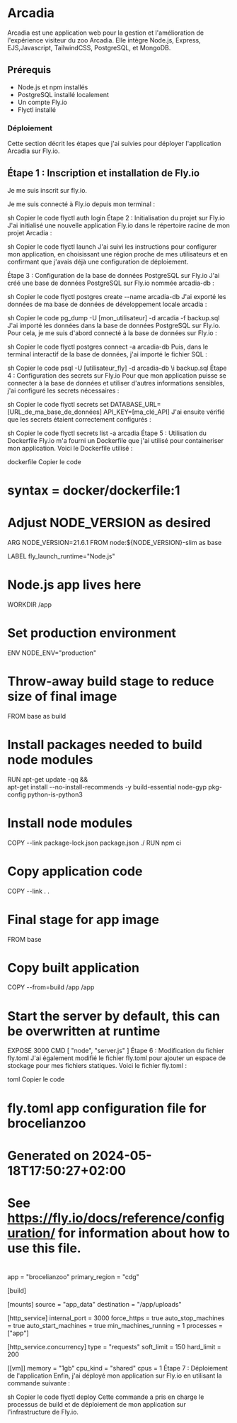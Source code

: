 # Arcadia
Arcadia est une application web pour la gestion et l'amélioration de l'expérience visiteur du zoo Arcadia. Elle intègre Node.js, Express, EJS,Javascript, TailwindCSS, PostgreSQL, et MongoDB.

## Prérequis

- Node.js et npm installés
- PostgreSQL installé localement
- Un compte Fly.io
- Flyctl installé

### Déploiement

Cette section décrit les étapes que j'ai suivies pour déployer l'application Arcadia sur Fly.io.

## Étape 1 : Inscription et installation de Fly.io

Je me suis inscrit sur fly.io.

Je me suis connecté à Fly.io depuis mon terminal :

sh
Copier le code
flyctl auth login
Étape 2 : Initialisation du projet sur Fly.io
J'ai initialisé une nouvelle application Fly.io dans le répertoire racine de mon projet Arcadia :

sh
Copier le code
flyctl launch
J'ai suivi les instructions pour configurer mon application, en choisissant une région proche de mes utilisateurs et en confirmant que j'avais déjà une configuration de déploiement.

Étape 3 : Configuration de la base de données PostgreSQL sur Fly.io
J'ai créé une base de données PostgreSQL sur Fly.io nommée arcadia-db :

sh
Copier le code
flyctl postgres create --name arcadia-db
J'ai exporté les données de ma base de données de développement locale arcadia :

sh
Copier le code
pg_dump -U [mon_utilisateur] -d arcadia -f backup.sql
J'ai importé les données dans la base de données PostgreSQL sur Fly.io. Pour cela, je me suis d'abord connecté à la base de données sur Fly.io :

sh
Copier le code
flyctl postgres connect -a arcadia-db
Puis, dans le terminal interactif de la base de données, j'ai importé le fichier SQL :

sh
Copier le code
psql -U [utilisateur_fly] -d arcadia-db
\i backup.sql
Étape 4 : Configuration des secrets sur Fly.io
Pour que mon application puisse se connecter à la base de données et utiliser d'autres informations sensibles, j'ai configuré les secrets nécessaires :

sh
Copier le code
flyctl secrets set DATABASE_URL=[URL_de_ma_base_de_données] API_KEY=[ma_clé_API]
J'ai ensuite vérifié que les secrets étaient correctement configurés :

sh
Copier le code
flyctl secrets list -a arcadia
Étape 5 : Utilisation du Dockerfile
Fly.io m'a fourni un Dockerfile que j'ai utilisé pour containeriser mon application. Voici le Dockerfile utilisé :

dockerfile
Copier le code
# syntax = docker/dockerfile:1

# Adjust NODE_VERSION as desired
ARG NODE_VERSION=21.6.1
FROM node:${NODE_VERSION}-slim as base

LABEL fly_launch_runtime="Node.js"

# Node.js app lives here
WORKDIR /app

# Set production environment
ENV NODE_ENV="production"

# Throw-away build stage to reduce size of final image
FROM base as build

# Install packages needed to build node modules
RUN apt-get update -qq && \
    apt-get install --no-install-recommends -y build-essential node-gyp pkg-config python-is-python3

# Install node modules
COPY --link package-lock.json package.json ./
RUN npm ci

# Copy application code
COPY --link . .

# Final stage for app image
FROM base

# Copy built application
COPY --from=build /app /app

# Start the server by default, this can be overwritten at runtime
EXPOSE 3000
CMD [ "node", "server.js" ]
Étape 6 : Modification du fichier fly.toml
J'ai également modifié le fichier fly.toml pour ajouter un espace de stockage pour mes fichiers statiques. Voici le fichier fly.toml :

toml
Copier le code
# fly.toml app configuration file for brocelianzoo
# Generated on 2024-05-18T17:50:27+02:00
#
# See https://fly.io/docs/reference/configuration/ for information about how to use this file.
#

app = "brocelianzoo"
primary_region = "cdg"

[build]

[mounts]
  source = "app_data"
  destination = "/app/uploads"

[http_service]
  internal_port = 3000
  force_https = true
  auto_stop_machines = true
  auto_start_machines = true
  min_machines_running = 1
  processes = ["app"]

  [http_service.concurrency]
    type = "requests"
    soft_limit = 150
    hard_limit = 200

[[vm]]
  memory = "1gb"
  cpu_kind = "shared"
  cpus = 1
Étape 7 : Déploiement de l'application
Enfin, j'ai déployé mon application sur Fly.io en utilisant la commande suivante :

sh
Copier le code
flyctl deploy
Cette commande a pris en charge le processus de build et de déploiement de mon application sur l'infrastructure de Fly.io.

